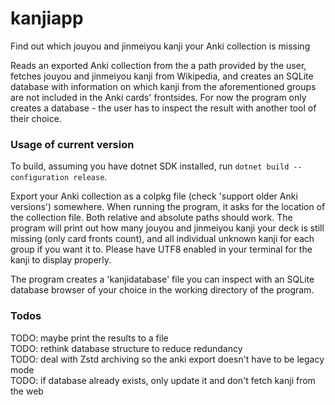 # kanjiapp
Find out which jouyou and jinmeiyou kanji your Anki collection is missing

Reads an exported Anki collection from the a path provided by the user, fetches jouyou and jinmeiyou kanji from Wikipedia, and creates an SQLite database with information on which kanji from the aforementioned groups are not included in the Anki cards' frontsides. For now the program only creates a database - the user has to inspect the result with another tool of their choice.

### Usage of current version

To build, assuming you have dotnet SDK installed, run `dotnet build --configuration release`.

Export your Anki collection as a colpkg file (check 'support older Anki versions') somewhere. When running the program, it asks for the location of the collection file. Both relative and absolute paths should work. The program will print out how many jouyou and jinmeiyou kanji your deck is still missing (only card fronts count), and all individual unknown kanji for each group if you want it to. Please have UTF8 enabled in your terminal for the kanji to display properly.

The program creates a 'kanjidatabase' file you can inspect with an SQLite database browser of your choice in the working directory of the program.

### Todos

TODO: maybe print the results to a file  
TODO: rethink database structure to reduce redundancy  
TODO: deal with Zstd archiving so the anki export doesn't have to be legacy mode  
TODO: if database already exists, only update it and don't fetch kanji from the web